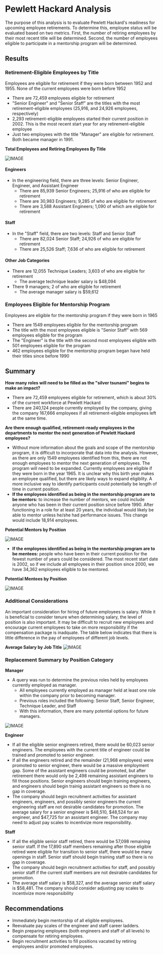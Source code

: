 # Pewlett Hackard Analysis
The purpose of this analysis is to evaluate Pewlett Hackard's readiness for upcoming employee retirements. To determine this, employee status will be evaluated based on two metrics. First, the number of retiring employees by their most recent title will be determined. Second, the number of employees eligible to participate in a mentorship program will be determined.

## Results
### Retirement-Eligible Employees by Title
Employees are eligible for retirement if they were born between 1952 and 1955. None of the current employees were born before 1952
- There are 72,459 employees eligible for retirement
- "Senior Engineer" and "Senior Staff" are the titles with the most retirement-eligible employees (25,916, and 24,926 employees, respectively)
- 2,293 retirement-eligible employees started their current position in 2002. This is the most recent start year for any retirement-eligible employee
- Just two employees with the title "Manager" are eligible for retirement. Both became manager in 1991.

**Total Employees and Retiring Employees By Title**


![IMAGE](https://github.com/MDHetrick/Pewlett_Hackard_Analysis/blob/main/emp_by_title.png)

#### Engineers
- In the engineering field, there are three levels: Senior Engineer, Engineer, and Assistant Engineer
  - There are 85,939 Senior Engineers; 25,916 of who are eligible for retirement
  - There are 30,983 Engineers; 9,285 of who are eligible for retirement
  - There are 3,588 Assistant Engineers; 1,090 of which are eligible for retirement

#### Staff
- In the "Staff" field, there are two levels: Staff and Senior Staff
  - There are 82,024 Senior Staff; 24,926 of who are eligible for retirement
  - There are 25,526 Staff; 7,636 of who are eligible for retirement


#### Other Job Categories
- There are 12,055 Technique Leaders; 3,603 of who are eligible for retirement
  - The average technique leader salary is $48,094
- There 9 managers; 2 of who are eligible for retirement
  - The average manager salary is $59,612   

### Employees Eligible for Mentorship Program
Employees are eligible for the mentorship program if they were born in 1965
- There are 1549 employees eligible for the mentorship program
- The title with the most employees eligible is "Senior Staff" with 569 employees eligible for the program
- The "Engineer" is the title with the second most employees eligible with 501 employees eligible for the program
- 462 employees eligible for the mentorship program began have held their titles since before 1990


## Summary
**How many roles will need to be filled as the "silver tsunami" begins to make an impact?**
- There are 72,459 employees eligible for retirement, which is about 30% of the current workforce at Pewlett Hackard
- There are 240,124 people currently employed by the company, giving the company 167,666 employees if all retirement-eligible employees left at the same time.


**Are there enough qualified, retirement-ready employees in the departments to mentor the next generation of Pewlett Hackard employees?**
- Without more information about the goals and scope of the mentorship program, it is difficult to incorporate that data into the analysis. However, as there are only 1549 employees identified from this, there are not enough employees to mentor the next generation of employees. The program will need to be expanded. Currently employees are eligible if they were born in the year 1965. It is unclear why this birth year makes an employee qualified, but there are likely ways to expand eligiblity. A more inclusive way to identify participants could potentially be length of time in current position.
- **If the employees identified as being in the mentorship program are to be mentors:** to increase the number of mentors, we could include anyone who has been in their current position since before 1990. After functioning in a role for at least 20 years, the individual would likely be able to mentor unless he/she had performance issues. This change would include 18,914 employees.


**Potential Mentors by Position**


![IMAGE](https://github.com/MDHetrick/Pewlett_Hackard_Analysis/blob/main/Emp_by_title_from1990.png)


- **If the employees identified as being in the mentorship program are to be mentees:** people who have been in their current position for the fewest number of years could be considered. The most recent start date is 2002, so if we include all employees in their position since 2000, we have 34,362 employees eligible to be mentored.


**Potential Mentees by Position**


![IMAGE](https://github.com/MDHetrick/Pewlett_Hackard_Analysis/blob/main/Emp_by_title_from2000.png)

### Additional Considerations
An important consideration for hiring of future employees is salary. While it is beneficial to consider tenure when determining salary, the level of position is also important. It may be difficult to recruit new employees and encourage current employees to take on more responsibility if the compensation package is inadquate. The table below indicates that there is little difference in the pay of employees of different job levels. 

**Average Salary by Job Title**
![IMAGE](https://github.com/MDHetrick/Pewlett_Hackard_Analysis/blob/main/Salary_by_title.png)


### Replacement Summary by Position Category

**Manager**
- A query was run to determine the previous roles held by employees currently employed as manager. 
  - All employees currently employed as manager held at least one role within the company prior to becoming manager.
  - Previous roles included the following: Senior Staff, Senior Engineer, Technique Leader, and Staff
  - With this information, there are many potential options for future managers.

![IMAGE](https://github.com/MDHetrick/Pewlett_Hackard_Analysis/blob/main/Previous_roles_current_mgr.png)

**Engineer**
- If all the eligible senior engineers retired, there would be 60,023 senior engineers. The employees with the current title of engineer could be trained and promoted to senior engineer. 
- If all the engineers retired and the remainder (21,968 employees) were promoted to senior engineer, there would be a massive employment gap. Some of the assistant engineers could be promoted, but after retirement there would only be 2,498 remaining assistant engineers to fill those positions. Senior engineers should begin training engineers, and engineers should begin trainig assistant engineers so there is no gap in coverage.
- The company should begin recruitment activities for assistant engineers, engineers, and possibly senior engineers the current engineering staff are not desirable candidates for promotion. The average salary for a senior engineer is $48,510, $48,524 for an engineer, and $47,725 for an assistant engineer. The company may need to adjust pay scales to incentivize more responsibility. 


**Staff**
- If all the eligible senior staff retired, there would be 57,098 remaining senior staff. If the 17,890 staff members remaining after those eligible retired were eligible for transition to senior staff, there would be many openings in staff. Senior staff should begin training staff so there is no gap in coverage.
- The company should begin recruitment activities for staff, and possibly senior staff if the current staff members are not desirable candidates for promotion.
- The average staff salary is $58,327, and the average senior staff salary is $58,481. The company should consider adjusting pay scales to incentivize more responsibility


## Recommendations
- Immediately begin mentorship of all eligible employees. 
- Reevaluate pay scales of the engineer and staff career ladders.
- Begin preparing employees (both engineers and staff of all levels) to compensate for retiring employees.
- Begin recruitment activities to fill positions vacated by retiring employees and/or promoted employees.


